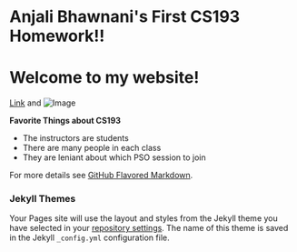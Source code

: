 

# Anjali Bhawnani's First CS193 Homework!!

# **Welcome to my website!**

[Link](url) and ![Image](src)

**Favorite Things about CS193**
- The instructors are students
- There are many people in each class
- They are leniant about which PSO session to join

For more details see [GitHub Flavored Markdown](https://guides.github.com/features/mastering-markdown/).

### Jekyll Themes

Your Pages site will use the layout and styles from the Jekyll theme you have selected in your [repository settings](https://github.com/kalutes/CS193_Fall18_Lab1/settings). The name of this theme is saved in the Jekyll `_config.yml` configuration file.

